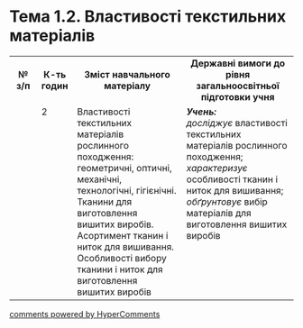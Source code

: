 <div id="hypercomments_widget" class="js-hypercomments-widget invisible"></div>

# Тема 1.2. Властивості текстильних матеріалів

<table>
  <tr>
    <td width="10%" align="center"><b>№ з/п</b></td>
    <td width="10%" align="center"><b>К-ть годин</b></td>
    <td width="40%" align="center"><b>Зміст навчального матеріалу</b></td>
    <td width="40%" align="center"><b>Державні вимоги до рівня загальноосвітньої підготовки учня</b></td>
  </tr>
  <tr>
<td width="10%" style="vertical-align:top !important;"></td>
<td width="10%" style="vertical-align:top !important;">2</td>
    <td width="40%" style="vertical-align:top !important;">
Властивості текстильних матеріалів рослинного походження: геометричні, оптичні, механічні, технологічні, гігієнічні.<br> 
Тканини для виготовлення вишитих виробів. Асортимент тканин і ниток для вишивання. Особливості вибору тканини і ниток для виготовлення вишитих виробів
</td>
    <td width="40%" style="vertical-align:top !important;">
<i><b>Учень:</b></i><br>
<i>досліджує</i> властивості текстильних матеріалів рослинного походження;<br>
<i>характеризує</i> особливості тканин і ниток для вишивання;<br>
<i>обґрунтовує</i> вибір матеріалів для виготовлення вишитих виробів
</td>
  </tr>
  </tr>
</table>

<div class="js-hypercomments-container">
<a href="http://hypercomments.com" class="hc-link" title="comments widget">comments powered by HyperComments</a>
</div>